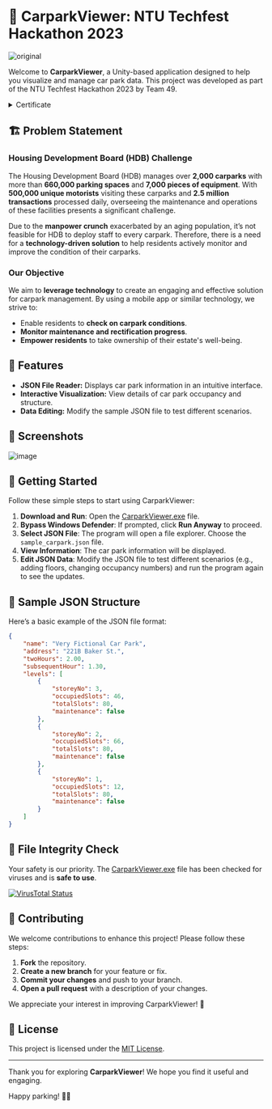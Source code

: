 # 🚗 CarparkViewer: NTU Techfest Hackathon 2023

![original](https://github.com/user-attachments/assets/8a53a0b8-f1d2-4672-a217-4404a1b911df)

Welcome to **CarparkViewer**, a Unity-based application designed to help you visualize and manage car park data. This project was developed as part of the NTU Techfest Hackathon 2023 by Team 49.

<details>
  <summary> Certificate </summary> 
  ![TechFest2023Hackathon_COP_team_49_HONG_QI_pages-to-jpg-0001](https://github.com/user-attachments/assets/77ec0692-7808-46d9-b8a2-d31653bc8e72)

</details>

## 🏗️ Problem Statement

### **Housing Development Board (HDB) Challenge**

The Housing Development Board (HDB) manages over **2,000 carparks** with more than **660,000 parking spaces** and **7,000 pieces of equipment**. With **500,000 unique motorists** visiting these carparks and **2.5 million transactions** processed daily, overseeing the maintenance and operations of these facilities presents a significant challenge. 

Due to the **manpower crunch** exacerbated by an aging population, it’s not feasible for HDB to deploy staff to every carpark. Therefore, there is a need for a **technology-driven solution** to help residents actively monitor and improve the condition of their carparks.

### **Our Objective**

We aim to **leverage technology** to create an engaging and effective solution for carpark management. By using a mobile app or similar technology, we strive to:
- Enable residents to **check on carpark conditions**.
- **Monitor maintenance and rectification progress**.
- **Empower residents** to take ownership of their estate's well-being.

## 🎯 Features

- **JSON File Reader:** Displays car park information in an intuitive interface.
- **Interactive Visualization:** View details of car park occupancy and structure.
- **Data Editing:** Modify the sample JSON file to test different scenarios.

## 📸 Screenshots

![image](https://github.com/user-attachments/assets/a640fd79-fd6c-4212-9af1-ef47ecb26d2a)

## 🚀 Getting Started

Follow these simple steps to start using CarparkViewer:

1. **Download and Run**: Open the [CarparkViewer.exe](/CarparkViewer.exe) file.
2. **Bypass Windows Defender**: If prompted, click **Run Anyway** to proceed.
3. **Select JSON File**: The program will open a file explorer. Choose the `sample_carpark.json` file.
4. **View Information**: The car park information will be displayed.
5. **Edit JSON Data**: Modify the JSON file to test different scenarios (e.g., adding floors, changing occupancy numbers) and run the program again to see the updates.

## 📜 Sample JSON Structure

Here’s a basic example of the JSON file format:

```json
{
    "name": "Very Fictional Car Park",
    "address": "221B Baker St.",
    "twoHours": 2.00,
    "subsequentHour": 1.30,
    "levels": [
        {
            "storeyNo": 3,
            "occupiedSlots": 46,
            "totalSlots": 80,
            "maintenance": false
        },
        {
            "storeyNo": 2,
            "occupiedSlots": 66,
            "totalSlots": 80,
            "maintenance": false
        },
        {
            "storeyNo": 1,
            "occupiedSlots": 12,
            "totalSlots": 80,
            "maintenance": false
        }
    ]
}

```

## 🔗 File Integrity Check

Your safety is our priority. The [CarparkViewer.exe](path/to/CarparkViewer.exe) file has been checked for viruses and is **safe to use**.

[![VirusTotal Status](https://img.shields.io/badge/VirusTotal-Clean-brightgreen?style=flat&logo=virus-total)](https://www.virustotal.com/gui/file/e1722005c0a8222d7f8893b0399690dd760328ad5bfe5e892bd116d35d39521c)

## 🤝 Contributing

We welcome contributions to enhance this project! Please follow these steps:

1. **Fork** the repository.
2. **Create a new branch** for your feature or fix.
3. **Commit your changes** and push to your branch.
4. **Open a pull request** with a description of your changes.

We appreciate your interest in improving CarparkViewer! 🚀

## 📜 License

This project is licensed under the [MIT License](LICENSE). 

---

Thank you for exploring **CarparkViewer**! We hope you find it useful and engaging. 

Happy parking! 🚗✨
